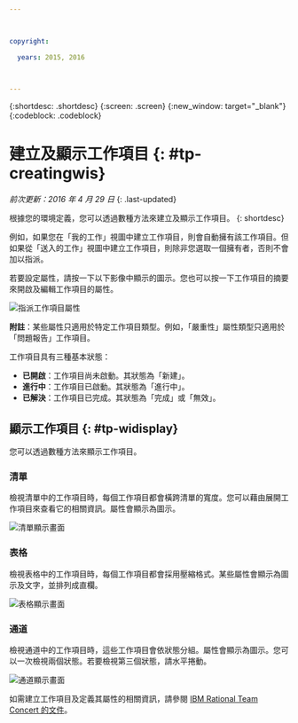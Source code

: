```yaml
---

 

copyright:

  years: 2015, 2016

 

---
```


{:shortdesc: .shortdesc}
{:screen: .screen}
{:new_window: target="_blank"}
{:codeblock: .codeblock}

# 建立及顯示工作項目 {: #tp-creatingwis}  

*前次更新：2016 年 4 月 29 日*
{: .last-updated}

根據您的環境定義，您可以透過數種方法來建立及顯示工作項目。
{: shortdesc}

例如，如果您在「我的工作」視圖中建立工作項目，則會自動擁有該工作項目。但如果從「送入的工作」視圖中建立工作項目，則除非您選取一個擁有者，否則不會加以指派。

若要設定屬性，請按一下以下影像中顯示的圖示。您也可以按一下工作項目的摘要來開啟及編輯工作項目的屬性。 

![指派工作項目屬性](images/work_item_attributes.png)

**附註**：某些屬性只適用於特定工作項目類型。例如，「嚴重性」屬性類型只適用於「問題報告」工作項目。

工作項目具有三種基本狀態：
- **已開啟**：工作項目尚未啟動。其狀態為「新建」。
- **進行中**：工作項目已啟動。其狀態為「進行中」。
- **已解決**：工作項目已完成。其狀態為「完成」或「無效」。

## 顯示工作項目 {: #tp-widisplay}  

您可以透過數種方法來顯示工作項目。    

### 清單 
檢視清單中的工作項目時，每個工作項目都會橫跨清單的寬度。您可以藉由展開工作項目來查看它的相關資訊。屬性會顯示為圖示。

![清單顯示畫面](images/list_view.png)

### 表格  
檢視表格中的工作項目時，每個工作項目都會採用壓縮格式。某些屬性會顯示為圖示及文字，並排列成直欄。

![表格顯示畫面](images/table_view.png)

### 通道
檢視通道中的工作項目時，這些工作項目會依狀態分組。屬性會顯示為圖示。您可以一次檢視兩個狀態。若要檢視第三個狀態，請水平捲動。

![通道顯示畫面](images/lane_view.png)

如需建立工作項目及定義其屬性的相關資訊，請參閱 [IBM Rational Team Concert 的文件](http://www.ibm.com/support/knowledgecenter/SSYMRC_6.0.1/com.ibm.team.workitem.doc/topics/t_creating_work_items_web.html)。 
